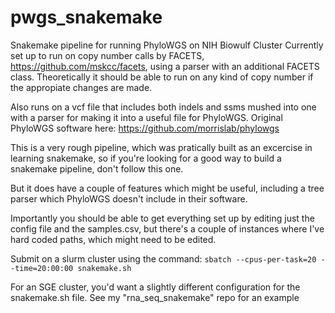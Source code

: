 # pwgs_snakemake
Snakemake pipeline for running PhyloWGS on NIH Biowulf Cluster
Currently set up to run on copy number calls by FACETS, https://github.com/mskcc/facets, using a parser with an additional FACETS class. Theoretically it should be able to run on any kind of copy number if the appropiate changes are made. 

Also runs on a vcf file that includes both indels and ssms mushed into one with a parser for making it into a useful file for PhyloWGS. Original PhyloWGS software here: https://github.com/morrislab/phylowgs

This is a very rough pipeline, which was pratically built as an excercise in learning snakemake, so if you're looking for a good way to build a snakemake pipeline, don't follow this one. 

But it does have a couple of features which might be useful, including a tree parser which PhyloWGS doesn't include in their software. 

Importantly you should be able to get everything set up by editing just the config file and the samples.csv, but there's a couple of instances where I've hard coded paths, which might need to be edited. 



Submit on a slurm cluster using the command:
`sbatch --cpus-per-task=20 --time=20:00:00 snakemake.sh`

For an SGE cluster, you'd want a slightly different configuration for the snakemake.sh file. See my "rna_seq_snakemake" repo for an example 
